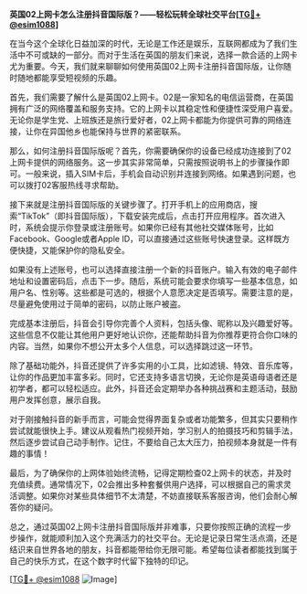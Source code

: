 **英国02上网卡怎么注册抖音国际版？——轻松玩转全球社交平台[[TG💪+ @esim1088](https://t.me/s/esim1088)]**

在当今这个全球化日益加深的时代，无论是工作还是娱乐，互联网都成为了我们生活中不可或缺的一部分。而对于生活在英国的朋友们来说，选择一款合适的上网卡尤为重要。今天，我们就来聊聊如何使用英国02上网卡注册抖音国际版，让你随时随地都能享受短视频的乐趣。

首先，我们需要了解什么是英国02上网卡。02是一家知名的电信运营商，在英国拥有广泛的网络覆盖和服务支持。它的上网卡以其稳定性和便捷性深受用户喜爱。无论你是学生党、上班族还是旅行爱好者，02上网卡都能为你提供可靠的网络连接，让你在异国他乡也能保持与世界的紧密联系。

那么，如何注册抖音国际版呢？首先，你需要确保你的设备已经成功连接到了02上网卡提供的网络服务。这一步其实非常简单，只需按照说明书上的步骤操作即可。一般来说，插入SIM卡后，手机会自动识别并连接到网络。如果遇到问题，也可以拨打02客服热线寻求帮助。

接下来就是注册抖音国际版的关键步骤了。打开手机上的应用商店，搜索“TikTok”（即抖音国际版），下载安装完成后，点击打开应用程序。首次进入时，系统会提示你登录或注册账号。如果你已经有其他社交媒体账号，比如Facebook、Google或者Apple ID，可以直接通过这些账号快速登录。这样既方便快捷，又能保护你的隐私安全。

如果没有上述账号，也可以选择直接注册一个新的抖音账户。输入有效的电子邮件地址和设置密码后，点击下一步。随后，系统可能会要求你填写一些基本信息，如用户名、性别等。这些都是可选的，根据个人意愿决定是否填写。需要注意的是，尽量避免使用过于简单的密码，以防止账户被盗。

完成基本注册后，抖音会引导你完善个人资料，包括头像、昵称以及兴趣爱好等。这些信息不仅能让其他用户更好地认识你，还能帮助抖音为你推荐更符合你口味的内容。当然，如果你不想公开太多个人信息，可以选择跳过这一环节。

除了基础功能外，抖音还提供了许多实用的小工具，比如滤镜、特效、音乐库等，让你的作品更加丰富多彩。同时，它还支持多语言切换，无论你是英语母语者还是初学者，都可以轻松适应。此外，抖音还会定期举办各种挑战赛和主题活动，鼓励用户发挥创意，展示自我。

对于刚接触抖音的新手而言，可能会觉得界面复杂或者功能繁多，但其实只要稍作尝试就能很快上手。建议从观看热门视频开始，学习别人的拍摄技巧和剪辑手法，然后逐步尝试自己动手制作。记住，不要给自己太大压力，拍视频本身就是一件有趣的事情！

最后，为了确保你的上网体验始终流畅，记得定期检查02上网卡的状态，并及时充值续费。通常情况下，02会推出多种套餐供用户选择，可以根据自己的需求灵活调整。如果你对某些具体细节不太清楚，不妨直接联系客服咨询，他们会耐心解答你的疑问。

总之，通过英国02上网卡注册抖音国际版并非难事，只要你按照正确的流程一步步操作，就能顺利加入这个充满活力的社交平台。无论是记录日常生活点滴，还是结识来自世界各地的朋友，抖音都能带给你无限可能。希望每位读者都能找到属于自己的快乐方式，在这个数字时代留下独特的印记。

[[TG💪+ @esim1088](https://t.me/s/esim1088) ![Image](https://i.postimg.cc/4NQfJmqS/Snipaste-2025-05-13-00-14-12.png)]